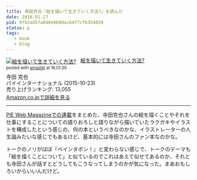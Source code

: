 ```yaml
---
title: 寺田克也『絵を描いて生きていく方法?』を読んだ
date: 2016-01-27
pid: 9fb2ad5fa048e6b9dac64f7cfb354039
status: p
tags:
   - book
   - blog
---
```


<div class="amazlet-box" style="margin-bottom:0px;"><div class="amazlet-image" style="float:left;margin:0px 12px 1px 0px;"><a href="http://www.amazon.co.jp/exec/obidos/ASIN/4756245072/dotimpact-22/ref=nosim/" name="amazletlink" target="_blank"><img src="http://ecx.images-amazon.com/images/I/61V-tY5xZvL._SL160_.jpg" alt="絵を描いて生きていく方法?" style="border: none;" /></a></div><div class="amazlet-info" style="line-height:120%; margin-bottom: 10px"><div class="amazlet-name" style="margin-bottom:10px;line-height:120%"><a href="http://www.amazon.co.jp/exec/obidos/ASIN/4756245072/dotimpact-22/ref=nosim/" name="amazletlink" target="_blank">絵を描いて生きていく方法?</a><div class="amazlet-powered-date" style="font-size:80%;margin-top:5px;line-height:120%">posted with <a href="http://www.amazlet.com/" title="amazlet" target="_blank">amazlet</a> at 16.01.30</div></div><div class="amazlet-detail">寺田 克也 <br />パイインターナショナル (2015-10-23)<br />売り上げランキング: 13,055<br /></div><div class="amazlet-sub-info" style="float: left;"><div class="amazlet-link" style="margin-top: 5px"><a href="http://www.amazon.co.jp/exec/obidos/ASIN/4756245072/dotimpact-22/ref=nosim/" name="amazletlink" target="_blank">Amazon.co.jpで詳細を見る</a></div></div></div><div class="amazlet-footer" style="clear: left"></div></div>

---- 

[PIE Web Magazineでの連載][1]をまとめた、寺田克也さんの絵を描くことやそれを仕事にすることについての語りおろしと語りながら描いていたラクガキやイラストを構成したという感じの、何の本というべきなのかな、イラストレーターの人生論みたいな感じでもあるけど、基本的には寺田さんのファン本なのかな。

トークのノリがほぼ『ペインタボン！』と変わらない感じで、トークのテーマも「絵を描くことについて」と似ているのでこれはあえて似せてあるのか、それとも寺田さんが話すとどうしてもこうなってしまうのかが気になった。まあおもしろいからいいんだけど。

[1]:	http://www.pie.co.jp/cc/terada/t_m.html